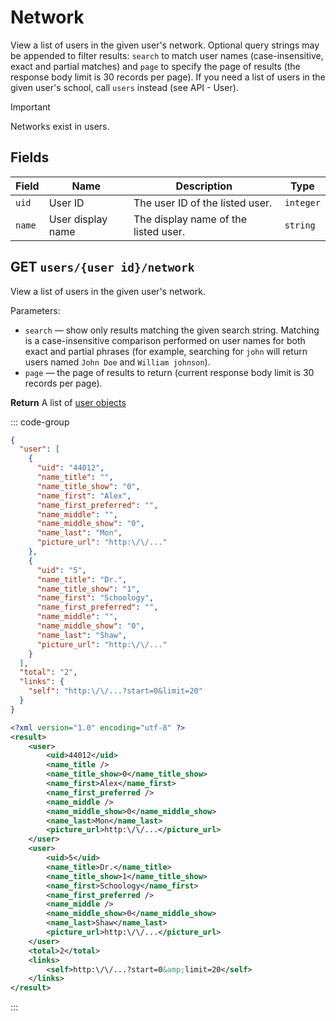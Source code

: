 # Network

View a list of users in the given user's network. Optional query strings may be appended to filter results: `search` to match user names (case-insensitive, exact and partial matches) and `page` to specify the page of results (the response body limit is 30 records per page). If you need a list of users in the given user's school, call `users` instead (see API - User).

> [!IMPORTANT]
> Networks exist in users.

## Fields

| Field  | Name              | Description                          | Type      |
| ------ | ----------------- | ------------------------------------ | --------- |
| `uid`  | User ID           | The user ID of the listed user.      | `integer` |
| `name` | User display name | The display name of the listed user. | `string`  |

## GET `users/{user id}/network`

View a list of users in the given user's network.

Parameters:

- `search` — show only results matching the given search string. Matching is a case-insensitive comparison performed on user names for both exact and partial phrases (for example, searching for `john` will return users named `John Doe` and `William johnson`).
- `page` — the page of results to return (current response body limit is 30 records per page).

**Return** A list of [user objects](#fields)

::: code-group

```json [JSON]
{
  "user": [
    {
      "uid": "44012",
      "name_title": "",
      "name_title_show": "0",
      "name_first": "Alex",
      "name_first_preferred": "",
      "name_middle": "",
      "name_middle_show": "0",
      "name_last": "Mon",
      "picture_url": "http:\/\/..."
    },
    {
      "uid": "5",
      "name_title": "Dr.",
      "name_title_show": "1",
      "name_first": "Schoology",
      "name_first_preferred": "",
      "name_middle": "",
      "name_middle_show": "0",
      "name_last": "Shaw",
      "picture_url": "http:\/\/..."
    }
  ],
  "total": "2",
  "links": {
    "self": "http:\/\/...?start=0&limit=20"
  }
}
```

```xml [XML]
<?xml version="1.0" encoding="utf-8" ?>
<result>
    <user>
        <uid>44012</uid>
        <name_title />
        <name_title_show>0</name_title_show>
        <name_first>Alex</name_first>
        <name_first_preferred />
        <name_middle />
        <name_middle_show>0</name_middle_show>
        <name_last>Mon</name_last>
        <picture_url>http:\/\/...</picture_url>
    </user>
    <user>
        <uid>5</uid>
        <name_title>Dr.</name_title>
        <name_title_show>1</name_title_show>
        <name_first>Schoology</name_first>
        <name_first_preferred />
        <name_middle />
        <name_middle_show>0</name_middle_show>
        <name_last>Shaw</name_last>
        <picture_url>http:\/\/...</picture_url>
    </user>
    <total>2</total>
    <links>
        <self>http:\/\/...?start=0&amp;limit=20</self>
    </links>
</result>
```

:::
